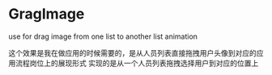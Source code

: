 # GragImage
use for drag image from one list to another list animation

这个效果是我在做应用的时候需要的，是从人员列表直接拖拽用户头像到对应的应用流程岗位上的展现形式 实现的是从一个人员列表拖拽选择用户到对应的位置上
